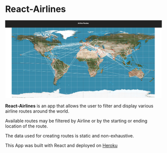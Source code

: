 # React-Airlines

![Airlines Thumbnail](./public/thumbnail.jpg)

**React-Airlines** is an app that allows the user to filter and display various airline routes around the world.

Available routes may be filtered by Airline or by the starting or ending location of the route.

The data used for creating routes is static and non-exhaustive.

This App was built with React and deployed on [Heroku](https://whispering-tor-12498.herokuapp.com/)
